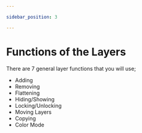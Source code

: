 ```yaml
---

sidebar_position: 3

---
```

# Functions of the Layers

There are 7 general layer functions that you will use;

- Adding
- Removing
- Flattening
- Hiding/Showing
- Locking/Unlocking
- Moving Layers
- Copying
- Color Mode

